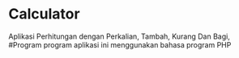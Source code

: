 # Calculator
Aplikasi Perhitungan dengan Perkalian, Tambah, Kurang Dan Bagi,
#Program
program aplikasi ini menggunakan bahasa program PHP
